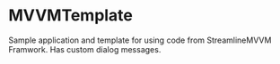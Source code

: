 # MVVMTemplate
Sample application and template for using code from StreamlineMVVM Framwork. Has custom dialog messages.
